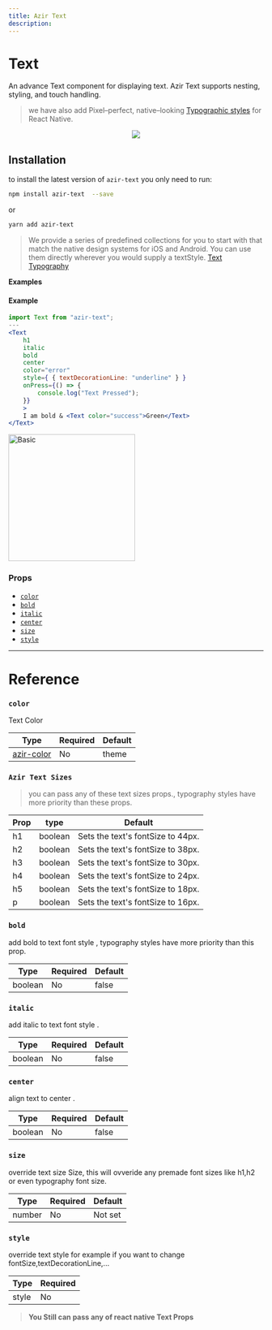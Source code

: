 ```yaml
---
title: Azir Text
description:
---
```


# Text

An advance Text component for displaying text. Azir Text supports nesting, styling, and touch handling.

> we have also add Pixel–perfect, native–looking [Typographic styles](texttypography) for React Native.

<p align="center">
 <img src="https://i.imgur.com/jUQLsA2.jpg" />
</p>

## Installation

to install the latest version of `azir-text` you only need to run:

```bash
npm install azir-text  --save
```

or

```bash
yarn add azir-text
```

> We provide a series of predefined collections for you to start with that match the native design systems for iOS and Android. You can use them directly wherever you would supply a textStyle. [Text Typography](texttypography)

**Examples**

#### Example

```jsx
import Text from "azir-text";
---
<Text
    h1
    italic
    bold
    center
    color="error"
    style={ { textDecorationLine: "underline" } }
    onPress={() => {
        console.log("Text Pressed");
    }}
    >
    I am bold & <Text color="success">Green</Text>
</Text>
```

<img src="https://i.imgur.com/yqJZHzb.jpg" alt="Basic" style="width:250px" />

### Props

- [`color`](text#color)
- [`bold`](text#bold)
- [`italic`](text#italic)
- [`center`](text#center)
- [`size`](text#size)
- [`style`](text#style)

---

# Reference

### `color`

Text Color

| Type                                       | Required | Default |
| ------------------------------------------ | -------- | ------- |
| [azir-color](../../guides/color-reference) | No       | theme   |

### `Azir Text Sizes`

> you can pass any of these text sizes props., typography styles have more priority than these props.

| Prop | type    | Default                           |
| ---- | ------- | --------------------------------- |
| h1   | boolean | Sets the text's fontSize to 44px. |
| h2   | boolean | Sets the text's fontSize to 38px. |
| h3   | boolean | Sets the text's fontSize to 30px. |
| h4   | boolean | Sets the text's fontSize to 24px. |
| h5   | boolean | Sets the text's fontSize to 18px. |
| p    | boolean | Sets the text's fontSize to 16px. |

### `bold`

add bold to text font style , typography styles have more priority than this prop.

| Type    | Required | Default |
| ------- | -------- | ------- |
| boolean | No       | false   |

### `italic`

add italic to text font style .

| Type    | Required | Default |
| ------- | -------- | ------- |
| boolean | No       | false   |

### `center`

align text to center .

| Type    | Required | Default |
| ------- | -------- | ------- |
| boolean | No       | false   |

### `size`

override text size Size, this will ovveride any premade font sizes like h1,h2 or even typography font size.

| Type   | Required | Default |
| ------ | -------- | ------- |
| number | No       | Not set |

### `style`

override text style for example if you want to change fontSize,textDecorationLine,...

| Type  | Required |
| ----- | -------- |
| style | No       |

> **You Still can pass any of react native Text Props**
